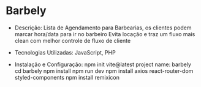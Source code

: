 # Barbely

- Descrição:
  Lista de Agendamento para Barbearias, os clientes podem marcar hora/data para ir no barbeiro Evita locação e traz um fluxo mais clean com melhor controle de fluxo de cliente

- Tecnologias Utilizadas:
  JavaScript, PHP

- Instalação e Configuração:
  npm init vite@latest
  project name: barbely
  cd barbely
  npm install
  npm run dev
  npm install axios react-router-dom styled-components
  npm install remixicon

